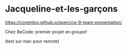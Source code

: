 # Jacqueline-et-les-garçons

https://corentinn.github.io/exercice-9-team-presentation/

Chez BeCode: premier projet en groupe! 

(test sur mac pour remote)
